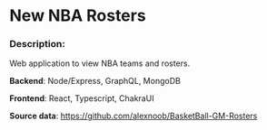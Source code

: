 # New NBA Rosters

### Description:

Web application to view NBA teams and rosters.

**Backend**: Node/Express, GraphQL, MongoDB

**Frontend**: React, Typescript, ChakraUI

**Source data**: https://github.com/alexnoob/BasketBall-GM-Rosters
